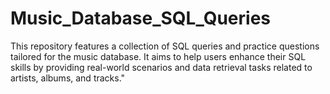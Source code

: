 # Music_Database_SQL_Queries
This repository features a collection of SQL queries and practice questions tailored for the music database. It aims to help users enhance their SQL skills by providing real-world scenarios and data retrieval tasks related to artists, albums, and tracks."
